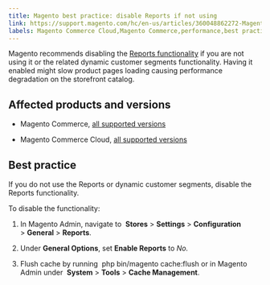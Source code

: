 ```yaml
---
title: Magento best practice: disable Reports if not using
link: https://support.magento.com/hc/en-us/articles/360048862272-Magento-best-practice-disable-Reports-if-not-using
labels: Magento Commerce Cloud,Magento Commerce,performance,best practices,2.3.x,2.4.0,2.4.x,reports
---
```


Magento recommends disabling the [Reports functionality](https://docs.magento.com/user-guide/configuration/general/reports.html) if you are not using it or the related dynamic customer segments functionality. Having it enabled might slow product pages loading causing performance degradation on the storefront catalog.

## Affected products and versions

* Magento Commerce, [all supported versions](https://magento.com/sites/default/files/magento-software-lifecycle-policy.pdf)

* Magento Commerce Cloud, [all supported versions](https://magento.com/sites/default/files/magento-software-lifecycle-policy.pdf)

## Best practice

If you do not use the Reports or dynamic customer segments, disable the Reports functionality.

To disable the functionality:

1. In Magento Admin, navigate to  **Stores** > **Settings** > **Configuration** > **General** > **Reports**.

1. Under **General Options**, set **Enable Reports** to *No.*

1. Flush cache by running  php bin/magento cache:flush or in Magento Admin under  **System** > **Tools** > **Cache Management**.

